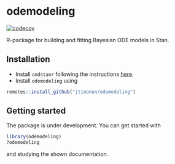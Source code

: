 # odemodeling

[![codecov](https://codecov.io/gh/jtimonen/odemodeling/branch/main/graph/badge.svg?token=YLMK3KO0L0)](https://codecov.io/gh/jtimonen/odemodeling)

R-package for building and fitting Bayesian ODE models in Stan.

##  Installation

* Install `cmdstanr` following the instructions [here](https://mc-stan.org/cmdstanr/).
* Install `odemodeling` using

```r
remotes::install_github("jtimonen/odemodeling")
```

## Getting started

The package is under development. You can get started with

```r
library(odemodeling)
?odemodeling
```

and studying the shown documentation.
